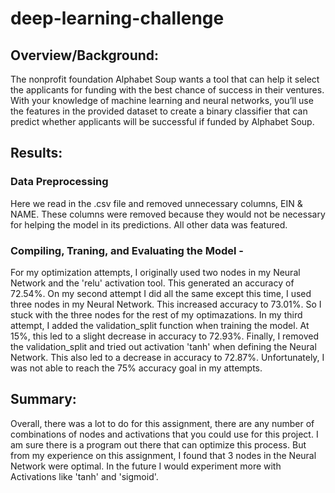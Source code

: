 # deep-learning-challenge

## Overview/Background:
The nonprofit foundation Alphabet Soup wants a tool that can help it select the applicants for funding with the best chance of success in their ventures. With your knowledge of machine learning and neural networks, you’ll use the features in the provided dataset to create a binary classifier that can predict whether applicants will be successful if funded by Alphabet Soup.

## Results:

### Data Preprocessing
Here we read in the .csv file and removed unnecessary columns, EIN & NAME.  These columns were removed because they would not be necessary for helping the model in its predictions.  All other data was featured.

### Compiling, Traning, and Evaluating the Model - 
For my optimization attempts, I originally used two nodes in my Neural Network and the 'relu' activation tool.  This generated an accuracy of 72.54%.  On my second attempt I did all the same except this time, I used three nodes in my Neural Network.  This increased accuracy to 73.01%.  So I stuck with the three nodes for the rest of my optimazations.  In my third attempt, I added the validation_split function when training the model.  At 15%, this led to a slight decrease in accuracy to 72.93%.  Finally, I removed the validation_split and tried out activation 'tanh' when defining the Neural Network.  This also led to a decrease in accuracy to 72.87%.  Unfortunately,  I was not able to reach the 75% accuracy goal in my attempts.

## Summary:
Overall, there was a lot to do for this assignment, there are any number of combinations of nodes and activations that you could use for this project.  I am sure there is a program out there that can optimize this process.  But from my experience on this assignment, I found that 3 nodes in the Neural Network were optimal.  In the future I would experiment more with Activations like 'tanh' and 'sigmoid'.